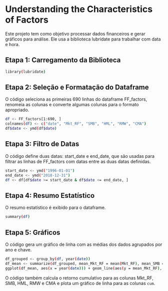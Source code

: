 # Understanding the Characteristics of Factors

Este projeto tem como objetivo processar dados financeiros e gerar gráficos para análise. Ele usa a biblioteca lubridate para trabalhar com data e hora.

## Etapa 1: Carregamento da Biblioteca

```bash
library(lubridate)
```

## Etapa 2: Seleção e Formatação do Dataframe

O código seleciona as primeiras 690 linhas do dataframe FF_factors, renomeia as colunas e converte algumas colunas para o formato apropriado.

```bash
df <- FF_factors[1:690, ]
colnames(df) <- c("date", "Mkt_RF", "SMB", "HML", "RMW", "CMA")
df$date <- ymd(df$date)
```

## Etapa 3: Filtro de Datas

O código define duas datas: start_date e end_date, que são usadas para filtrar as linhas de FF_factors com datas entre as duas datas definidas.

```bash
start_date <- ymd("1996-01-01")
end_date <- ymd("2018-12-31")
df <- df[df$date >= start_date & df$date <= end_date, ]
```

## Etapa 4: Resumo Estatístico

O resumo estatístico é exibido para o dataframe.

```bash
summary(df)
```

## Etapa 5: Gráficos

O código gera um gráfico de linha com as médias dos dados agrupados por ano e chave.

```bash
df_grouped <- group_by(df, year(date))
df_mean <- summarize(df_grouped, mean_Mkt_RF = mean(Mkt_RF), mean_SMB = mean(SMB), mean_HML = mean(HML), mean_RMW = mean(RMW), mean_CMA = mean(CMA))
ggplot(df_mean, aes(x = year(date))) + geom_line(aes(y = mean_Mkt_RF), color = "red") + geom_line(aes(y = mean_SMB), color = "blue") + geom_line(aes(y = mean_HML), color = "green") + geom_line(aes(y = mean_RMW), color = "yellow") + geom_line(aes(y = mean_CMA), color = "purple") + labs(x = "Ano", y = "Média") + ggtitle("Média dos Dados Agrupados por Ano")

```

O código também calcula o retorno cumulativo para as colunas Mkt_RF, SMB, HML, RMW e CMA e plota um gráfico de linha para as colunas `cum`.
